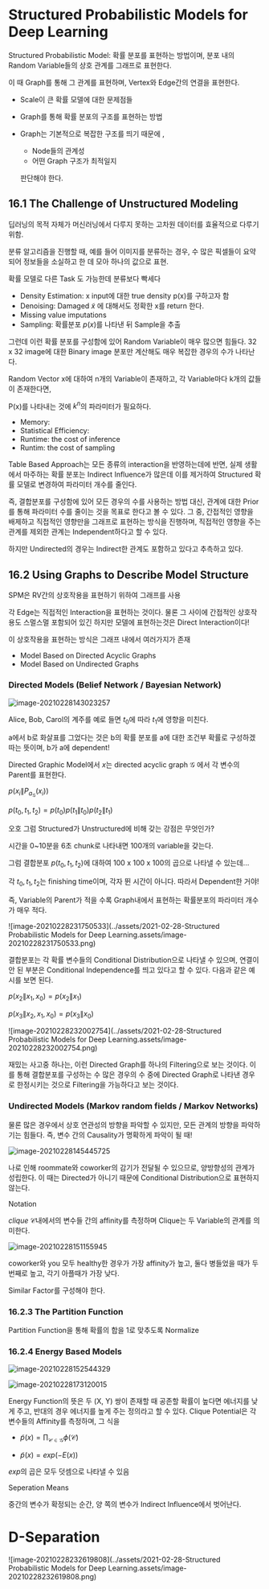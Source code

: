 # Structured Probabilistic Models for Deep Learning

Structured Probabilistic Model: 확률 분포를 표현하는 방법이며, 분포 내의 Random Variable들의 상호 관계를 그래프로 표현한다.

이 때 Graph를 통해 그 관계를 표현하며, Vertex와 Edge간의 연결을 표현한다.

* Scale이 큰 확률 모델에 대한 문제점들

* Graph를 통해 확률 분포의 구조를 표현하는 방법

* Graph는 기본적으로 복잡한 구조를 띄기 때문에 ,

  * Node들의 관계성
  * 어떤 Graph 구조가 최적일지

  판단해야 한다. 

## 16.1 The Challenge of Unstructured Modeling

딥러닝의 목적 자체가 머신러닝에서 다루지 못하는 고차원 데이터를 효율적으로 다루기 위함.

분류 알고리즘을 진행할 때, 예를 들어 이미지를 분류하는 경우, 수 많은 픽셀들이 요약되어 정보들을 소실하고 한 데 모아 하나의 값으로 표현.

확률 모델로 다른 Task 도 가능한데 분류보다 빡세다

* Density Estimation: x input에 대한 true density p(x)를 구하고자 함
* Denoising: Damaged $\tilde x$ 에 대해서도 정확한 x를 return 한다.
* Missing value imputations
* Sampling: 확률분포 $p(x)$를 나타낸 뒤 Sample을 추출

그런데 이런 확률 분포를 구성함에 있어 Random Variable이 매우 많으면 힘들다. 32 x 32 image에 대한 Binary image 분포만 계산해도 매우 복잡한 경우의 수가 나타난다. 

Random Vector x에 대하여 n개의 Variable이 존재하고, 각 Variable마다 k개의 값들이 존재한다면, 

P(x)를 나타내는 것에 $k^n$의 파라미터가 필요하다.

* Memory:
* Statistical Efficiency:
* Runtime: the cost of inference
* Runtim: the cost of sampling

Table Based Approach는 모든 종류의 interaction을 반영하는데에 반면, 실제 생활에서 마주하는 확률 분포는 Indirect Influence가 많은데 이를 제거하여 Structured 확률 모델로 변경하여 파라미터 개수를 줄인다. 

즉, 결합분포를 구성함에 있어 모든 경우의 수를 사용하는 방법 대신, 관계에 대한 Prior를 통해 파라미터 수를 줄이는 것을 목표로 한다고 볼 수 있다.
그 중, 간접적인 영향을 배제하고 직접적인 영향만을 그래프로 표현하는 방식을 진행하며, 직접적인 영향을 주는 관계를 제외한 관계는 Independent하다고 할 수 있다.

하지만 Undirected의 경우는 Indirect한 관계도 포함하고 있다고 추측하고 있다.



## 16.2 Using Graphs to Describe Model Structure

SPM은 RV간의 상호작용을 표현하기 위하여 그래프를 사용

각 Edge는 직접적인 Interaction을 표현하는 것이다. 물론 그 사이에 간접적인 상호작용도 스멀스멀 포함되어 있긴 하지만 모델에 표현하는것은 Direct Interaction이다!

이 상호작용을 표현하는 방식은 그래프 내에서 여러가지가 존재

* Model Based on Directed Acyclic Graphs
* Model Based on Undirected Graphs

### Directed Models (Belief Network / Bayesian Network)

![image-20210228143023257](C:\Users\hoonst\AppData\Roaming\Typora\typora-user-images\image-20210228143023257.png)

Alice, Bob, Carol의 계주를 예로 들면 $t_0$에 따라 $t_1$에 영향을 미친다. 

a에서 b로 화살표를 그었다는 것은 b의 확률 분포를 a에 대한 조건부 확률로 구성하겠따는 뜻이며, b가 a에 dependent!

Directed Graphic Model에서 $x$는 directed acyclic graph $\mathcal G$ 에서 각 변수의 Parent를 표현한다.

$p(x_i \| P_{a_\mathcal G}(x_i))$

$p(t_0, t_1, t_2) = p(t_0)p(t_1\|t_0)p(t_2\|t_1)$

오호 그럼 Structured가 Unstructured에 비해 갖는 강점은 무엇인가?

시간을 0~10분을 6초 chunk로 나타내면 100개의 variable을 갖는다.

그럼 결합분포 $p(t_0, t_1, t_2)$에 대하여 100 x 100 x 100의 곱으로 나타낼 수 있는데...

각 $t_0, t_1, t_2$는 finishing time이며, 각자 뛴 시간이 아니다. 따라서 Dependent한 거야!

즉, Variable의 Parent가 적을 수록 Graph내에서 표현하는 확률분포의 파라미터 개수가 매우 적다.

![image-20210228231750533](../assets/2021-02-28-Structured Probabilistic Models for Deep Learning.assets/image-20210228231750533.png)

결합분포는 각 확률 변수들의 Conditional Distribution으로 나타낼 수 있으며, 연결이 안 된 부분은 Conditional Independence를 띄고 있다고 할 수 있다. 다음과 같은 예시를 보면 된다.

$p(x_2\|x_1, x_0) = p(x_2\|x_1)$

$p(x_3\|x_2, x_1,x_0) = p(x_3\|x_0)$

![image-20210228232002754](../assets/2021-02-28-Structured Probabilistic Models for Deep Learning.assets/image-20210228232002754.png)

 재밌는 사고중 하나는, 이런 Directed Graph를 하나의 Filtering으로 보는 것이다. 이를 통해 결합분포를 구성하는 수 많은 경우의 수 중에 Directed Graph로 나타낸 경우로 한정시키는 것으로 Filtering을 가능하다고 보는 것이다. 

### Undirected Models (Markov random fields / Markov Networks)

물론 많은 경우에서 상호 연관성의 방향을 파악할 수 있지만, 모든 관계의 방향을 파악하기는 힘들다. 즉, 변수 간의 Causality가 명확하게 파악이 될 때!

![image-20210228145445725](C:\Users\hoonst\AppData\Roaming\Typora\typora-user-images\image-20210228145445725.png) 

나로 인해 roommate와 coworker의 감기가 전달될 수 있으므로, 양방향성의 관계가 성립한다. 이 때는 Directed가 아니기 때문에 Conditional Distribution으로 표현하지 않는다.

Notation

$clique \ \mathcal C$내에서의 변수들 간의 affinity를 측정하며 Clique는 두 Variable의 관계를 의미한다. 

![image-20210228151155945](C:\Users\hoonst\AppData\Roaming\Typora\typora-user-images\image-20210228151155945.png)

coworker와 you 모두 healthy한 경우가 가장 affinity가 높고, 둘다 병들었을 때가 두번째로 높고, 각기 아플때가 가장 낮다.

Similar Factor를 구성해야 한다.

### 16.2.3 The Partition Function

Partition Function을 통해 확률의 합을 1로 맞추도록 Normalize

### 16.2.4 Energy Based Models

![image-20210228152544329](C:\Users\hoonst\AppData\Roaming\Typora\typora-user-images\image-20210228152544329.png)

![image-20210228173120015](C:\Users\hoonst\AppData\Roaming\Typora\typora-user-images\image-20210228173120015.png)

Energy Function의 뜻은 두 (X, Y) 쌍이 존재할 때 공존할 확률이 높다면 에너지를 낮게 주고, 반대의 경우 에너지를 높게 주는 정의라고 할 수 있다. Clique Potential은 각 변수들의 Affinity를 측정하며, 그 식을

* $\tilde p(x) = \prod_{\mathcal C \in \mathcal G}\phi(\mathcal C)$

* $\tilde p(x) = exp(-E(x))$

$exp$의 곱은 모두 덧셈으로 나타낼 수 있음



Seperation Means

중간의 변수가 확정되는 순간, 양 쪽의 변수가 Indirect Influence에서 벗어난다.

# D-Separation

![image-20210228232619808](../assets/2021-02-28-Structured Probabilistic Models for Deep Learning.assets/image-20210228232619808.png)